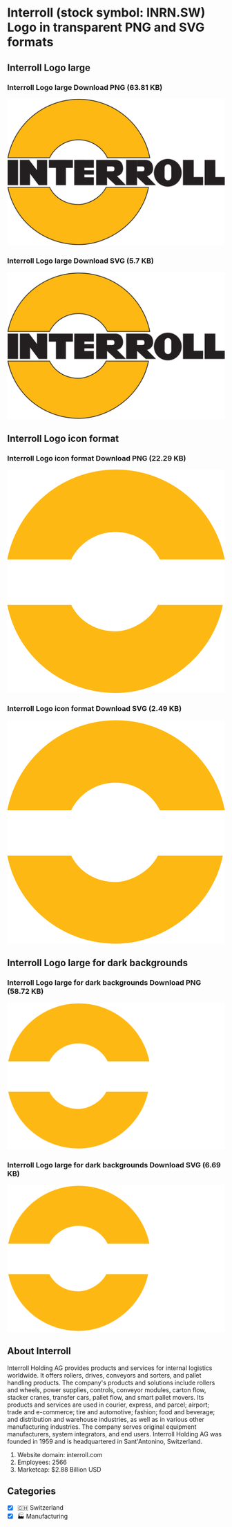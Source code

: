 # Interroll (stock symbol: INRN.SW) Logo in transparent PNG and SVG formats

## Interroll Logo large

### Interroll Logo large Download PNG (63.81 KB)

![Interroll Logo large Download PNG (63.81 KB)](/img/orig/INRN.SW_BIG-d1a9a34d.png)

### Interroll Logo large Download SVG (5.7 KB)

![Interroll Logo large Download SVG (5.7 KB)](/img/orig/INRN.SW_BIG-0e4c95f8.svg)

## Interroll Logo icon format

### Interroll Logo icon format Download PNG (22.29 KB)

![Interroll Logo icon format Download PNG (22.29 KB)](/img/orig/INRN.SW-ba8a7b22.png)

### Interroll Logo icon format Download SVG (2.49 KB)

![Interroll Logo icon format Download SVG (2.49 KB)](/img/orig/INRN.SW-b37f8a85.svg)

## Interroll Logo large for dark backgrounds

### Interroll Logo large for dark backgrounds Download PNG (58.72 KB)

![Interroll Logo large for dark backgrounds Download PNG (58.72 KB)](/img/orig/INRN.SW_BIG.D-095d2f92.png)

### Interroll Logo large for dark backgrounds Download SVG (6.69 KB)

![Interroll Logo large for dark backgrounds Download SVG (6.69 KB)](/img/orig/INRN.SW_BIG.D-d7167822.svg)

## About Interroll

Interroll Holding AG provides products and services for internal logistics worldwide. It offers rollers, drives, conveyors and sorters, and pallet handling products. The company's products and solutions include rollers and wheels, power supplies, controls, conveyor modules, carton flow, stacker cranes, transfer cars, pallet flow, and smart pallet movers. Its products and services are used in courier, express, and parcel; airport; trade and e-commerce; tire and automotive; fashion; food and beverage; and distribution and warehouse industries, as well as in various other manufacturing industries. The company serves original equipment manufacturers, system integrators, and end users. Interroll Holding AG was founded in 1959 and is headquartered in Sant'Antonino, Switzerland.

1. Website domain: interroll.com
2. Employees: 2566
3. Marketcap: $2.88 Billion USD


## Categories
- [x] 🇨🇭 Switzerland
- [x] 🏭 Manufacturing
